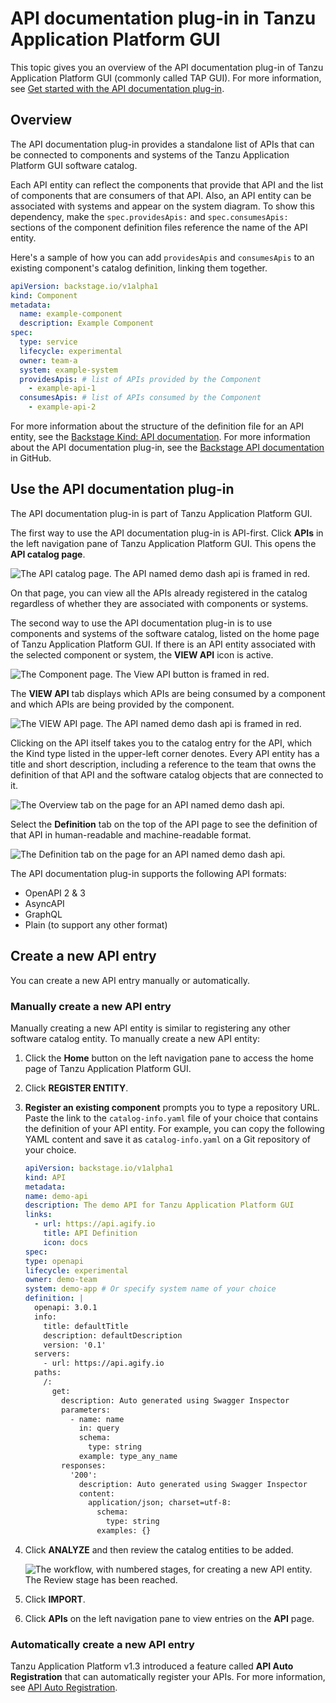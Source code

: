 # API documentation plug-in in Tanzu Application Platform GUI

This topic gives you an overview of the API documentation plug-in of Tanzu Application Platform GUI
(commonly called TAP GUI). For more information, see
[Get started with the API documentation plug-in](api-docs-getting-started.hbs.md).

## <a id="overview"></a> Overview

The API documentation plug-in provides a standalone list of APIs that can be connected to
components and systems of the Tanzu Application Platform GUI software catalog.

Each API entity can reflect the components that provide that API and the list of components
that are consumers of that API.
Also, an API entity can be associated with systems and appear on the system diagram.
To show this dependency, make the `spec.providesApis:` and `spec.consumesApis:` sections of the
component definition files reference the name of the API entity.

Here's a sample of how you can add `providesApis` and `consumesApis` to an existing component's
catalog definition, linking them together.

```yaml
apiVersion: backstage.io/v1alpha1
kind: Component
metadata:
  name: example-component
  description: Example Component
spec:
  type: service
  lifecycle: experimental
  owner: team-a
  system: example-system
  providesApis: # list of APIs provided by the Component
    - example-api-1
  consumesApis: # list of APIs consumed by the Component
    - example-api-2
```

For more information about the structure of the definition file for an API entity, see the
[Backstage Kind: API documentation](https://backstage.io/docs/features/software-catalog/descriptor-format#kind-api).
For more information about the API documentation plug-in, see the
[Backstage API documentation](https://github.com/backstage/backstage/blob/master/plugins/api-docs/README.md)
in GitHub.

## <a id='use-api-docs-plug-in'></a> Use the API documentation plug-in

The API documentation plug-in is part of Tanzu Application Platform GUI.

The first way to use the API documentation plug-in is API-first.
Click **APIs** in the left navigation pane of Tanzu Application Platform GUI.
This opens the **API catalog page**.

![The API catalog page. The API named demo dash api is framed in red.](../images/api-plugin-1.png)

On that page, you can view all the APIs already registered in the catalog regardless of whether they
are associated with components or systems.

The second way to use the API documentation plug-in is to use components and systems of the
software catalog, listed on the home page of Tanzu Application Platform GUI.
If there is an API entity associated with the selected component or system, the **VIEW API** icon
is active.

![The Component page. The View API button is framed in red.](../images/api-plugin-2.png)

The **VIEW API** tab displays which APIs are being consumed by a component and which APIs are
being provided by the component.

![The VIEW API page. The API named demo dash api is framed in red.](../images/api-plugin-3.png)

Clicking on the API itself takes you to the catalog entry for the API, which the Kind
type listed in the upper-left corner denotes.
Every API entity has a title and short description, including a reference to the team that owns the
definition of that API and the software catalog objects that are connected to it.

![The Overview tab on the page for an API named demo dash api.](../images/api-plugin-4.png)

Select the **Definition** tab on the top of the API page to see the definition of that API in
human-readable and machine-readable format.

![The Definition tab on the page for an API named demo dash api.](../images/api-plugin-5.png)

The API documentation plug-in supports the following API formats:

- OpenAPI 2 & 3
- AsyncAPI
- GraphQL
- Plain (to support any other format)

## <a id='create-project'></a> Create a new API entry

You can create a new API entry manually or automatically.

### <a id='manually-create'></a> Manually create a new API entry

Manually creating a new API entity is similar to registering any other software catalog entity.
To manually create a new API entity:

1. Click the **Home** button on the left navigation pane to access the home page of
   Tanzu Application Platform GUI.

2. Click **REGISTER ENTITY**.

3. **Register an existing component** prompts you to type a repository URL.
   Paste the link to the `catalog-info.yaml` file of your choice that contains the definition of your
   API entity.
   For example, you can copy the following YAML content and save it as `catalog-info.yaml` on a Git
   repository of your choice.

    ```yaml
    apiVersion: backstage.io/v1alpha1
    kind: API
    metadata:
    name: demo-api
    description: The demo API for Tanzu Application Platform GUI
    links:
      - url: https://api.agify.io
        title: API Definition
        icon: docs
    spec:
    type: openapi
    lifecycle: experimental
    owner: demo-team
    system: demo-app # Or specify system name of your choice
    definition: |
      openapi: 3.0.1
      info:
        title: defaultTitle
        description: defaultDescription
        version: '0.1'
      servers:
        - url: https://api.agify.io
      paths:
        /:
          get:
            description: Auto generated using Swagger Inspector
            parameters:
              - name: name
                in: query
                schema:
                  type: string
                example: type_any_name
            responses:
              '200':
                description: Auto generated using Swagger Inspector
                content:
                  application/json; charset=utf-8:
                    schema:
                      type: string
                    examples: {}
    ```

4. Click **ANALYZE** and then review the catalog entities to be added.

   ![The workflow, with numbered stages, for creating a new API entity. The Review stage has been reached.](../images/api-plugin-6.png)

5. Click **IMPORT**.

6. Click **APIs** on the left navigation pane to view entries on the **API** page.

### <a id='auto-create'></a> Automatically create a new API entry

Tanzu Application Platform v1.3 introduced a feature called **API Auto Registration** that can
automatically register your APIs.
For more information, see [API Auto Registration](../../api-auto-registration/about.hbs.md).
